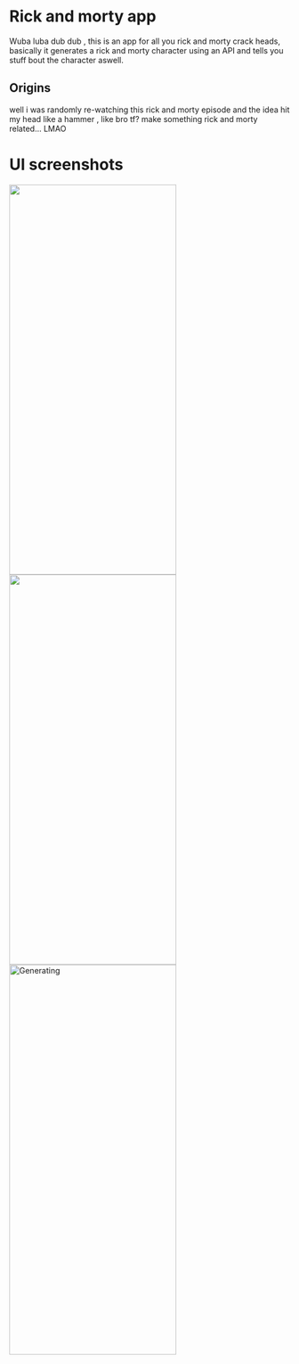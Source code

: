 # Rick and morty app
Wuba luba dub dub , this is an app for all you rick and morty crack heads,
basically it generates a rick and morty character using an API and tells you stuff bout the character aswell.

## Origins
well i was randomly re-watching this rick and morty episode and the idea
hit my head like a hammer , like bro tf? make something rick and morty related... LMAO

# UI screenshots
<img src="https://github.com/Unique-chiemerie/Rick_and_Morty....burrrp....app./blob/master/Screenshot_2023-10-22-19-34-03-979_com.example.rick_and_morty.jpg" height="700" width="300"> <img src="https://github.com/Unique-chiemerie/Rick_and_Morty....burrrp....app./blob/master/Screenshot_2023-10-22-19-33-21-358_com.example.rick_and_morty.jpg" height="700" width="300">
<img src="https://github.com/Unique-chiemerie/Rick_and_Morty....burrrp....app./blob/master/Screenshot_2023-10-22-19-34-29-376_com.example.rick_and_morty.jpg" alt="Generating" width="300" height="700">
